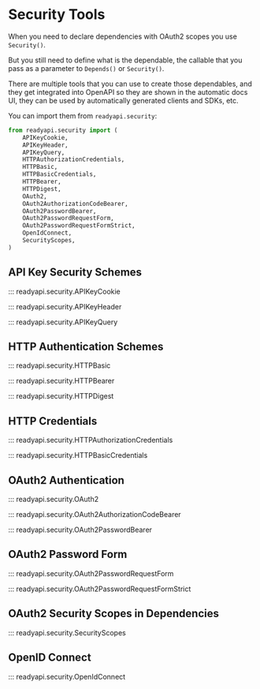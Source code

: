 # Security Tools

When you need to declare dependencies with OAuth2 scopes you use `Security()`.

But you still need to define what is the dependable, the callable that you pass as a parameter to `Depends()` or `Security()`.

There are multiple tools that you can use to create those dependables, and they get integrated into OpenAPI so they are shown in the automatic docs UI, they can be used by automatically generated clients and SDKs, etc.

You can import them from `readyapi.security`:

```python
from readyapi.security import (
    APIKeyCookie,
    APIKeyHeader,
    APIKeyQuery,
    HTTPAuthorizationCredentials,
    HTTPBasic,
    HTTPBasicCredentials,
    HTTPBearer,
    HTTPDigest,
    OAuth2,
    OAuth2AuthorizationCodeBearer,
    OAuth2PasswordBearer,
    OAuth2PasswordRequestForm,
    OAuth2PasswordRequestFormStrict,
    OpenIdConnect,
    SecurityScopes,
)
```

## API Key Security Schemes

::: readyapi.security.APIKeyCookie

::: readyapi.security.APIKeyHeader

::: readyapi.security.APIKeyQuery

## HTTP Authentication Schemes

::: readyapi.security.HTTPBasic

::: readyapi.security.HTTPBearer

::: readyapi.security.HTTPDigest

## HTTP Credentials

::: readyapi.security.HTTPAuthorizationCredentials

::: readyapi.security.HTTPBasicCredentials

## OAuth2 Authentication

::: readyapi.security.OAuth2

::: readyapi.security.OAuth2AuthorizationCodeBearer

::: readyapi.security.OAuth2PasswordBearer

## OAuth2 Password Form

::: readyapi.security.OAuth2PasswordRequestForm

::: readyapi.security.OAuth2PasswordRequestFormStrict

## OAuth2 Security Scopes in Dependencies

::: readyapi.security.SecurityScopes

## OpenID Connect

::: readyapi.security.OpenIdConnect
